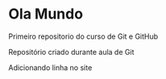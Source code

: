 # Ola Mundo
 Primeiro repositorio do curso de Git e GitHub

Repositório criado durante aula de Git

Adicionando linha no site
